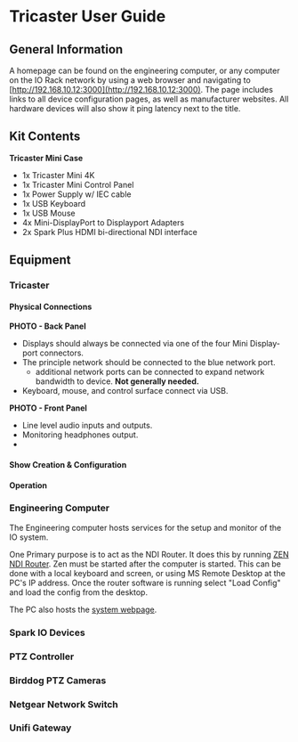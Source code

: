 # Tricaster User Guide

## General Information

A homepage can be found on the engineering computer, or any computer on the IO Rack network by using a web browser and navigating to [http://192.168.10.12:3000](http://192.168.10.12:3000). The page includes links to all device configuration pages, as well as manufacturer websites. All hardware devices will also show it ping latency next to the title.

## Kit Contents

__Tricaster Mini Case__

- 1x Tricaster Mini 4K
- 1x Tricaster Mini Control Panel
- 1x Power Supply w/ IEC cable
- 1x USB Keyboard
- 1x USB Mouse
- 4x Mini-DisplayPort to Displayport Adapters
- 2x Spark Plus HDMI bi-directional NDI interface

## Equipment

### Tricaster

#### Physical Connections

__PHOTO - Back Panel__

- Displays should always be connected via one of the four Mini Display-port connectors.
- The principle network should be connected to the blue network port.
  - additional network ports can be connected to expand network bandwidth to device. **Not generally needed.**
- Keyboard, mouse, and control surface connect via USB.

__PHOTO - Front Panel__

- Line level audio inputs and outputs.
- Monitoring headphones output.
- 

#### Show Creation & Configuration

#### Operation

### Engineering Computer

The Engineering computer hosts services for the setup and monitor of the IO system. 

One Primary purpose is to act as the NDI Router. It does this by running [ZEN NDI Router](https://www.ndistuff.uk/zen-ndi-router-remote-panel/). Zen must be started after the computer is started. This can be done with a local keyboard and screen, or using MS Remote Desktop at the PC's IP address. Once the router software is running select "Load Config" and load the config from the desktop.

The PC also hosts the [system webpage](http://192.168.10.12:3000).

### Spark IO Devices

### PTZ Controller

### Birddog PTZ Cameras

### Netgear Network Switch

### Unifi Gateway